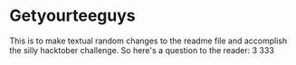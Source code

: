 # Getyourteeguys
This is to make textual random changes to the readme file and accomplish the silly hacktober challenge.
So here's a question to the reader: 
3
333
